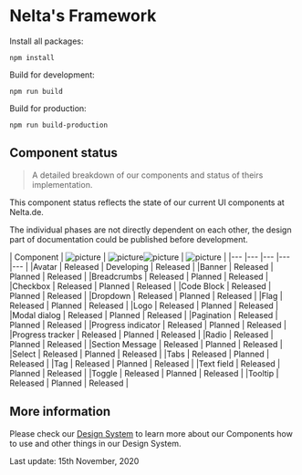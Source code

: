 # Nelta's Framework

Install all packages:

```
npm install
```

Build for development:
```
npm run build
```

Build for production:
```
npm run build-production
```

## Component status
> A detailed breakdown of our components and status of theirs implementation.

This component status reflects the state of our current UI components at Nelta.de.

The individual phases are not directly dependent on each other, the design part of documentation could be published before development.

|   Component	|   ![picture](https://img.icons8.com/ios/50/11173D/adobe-xd.png)	|   ![picture](https://img.icons8.com/ios-filled/50/11173D/sass.png)![picture](https://img.icons8.com/ios/50/11173D/javascript.png)	|   ![picture](https://img.icons8.com/wired/50/11173D/new-document.png)	|
|---	|---	|---	|---	|---	|
|Avatar |   Released	| Developing   | Released |
|Banner |   Released	| Planned   | Released |
|Breadcrumbs |   Released	| Planned   | Released |
|Checkbox |   Released	| Planned   | Released |
|Code Block |   Released	| Planned   | Released |
|Dropdown |   Released	| Planned   | Released |
|Flag |   Released	| Planned   | Released |
|Logo |   Released	| Planned   | Released |
|Modal dialog |   Released	| Planned   | Released |
|Pagination |   Released	| Planned   | Released |
|Progress indicator |   Released	| Planned   | Released |
|Progress tracker |   Released	| Planned   | Released |
|Radio |   Released	| Planned   | Released |
|Section Message |   Released	| Planned   | Released |
|Select |   Released	| Planned   | Released |
|Tabs |   Released	| Planned   | Released |
|Tag |   Released	| Planned   | Released |
|Text field |   Released	| Planned   | Released |
|Toggle |   Released	| Planned   | Released |
|Tooltip |   Released	| Planned   | Released |



## More information

Please check our [Design System](http://design.nelta.de) to learn more about our Components how to use and other things in our Design System.

Last update: 15th November, 2020